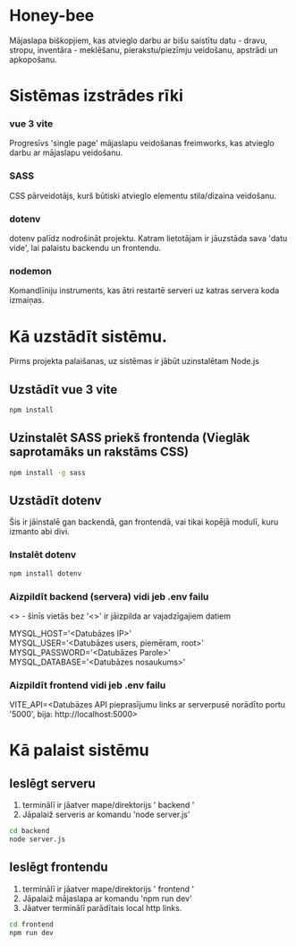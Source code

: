 # Honey-bee
Mājaslapa biškopjiem, kas atvieglo darbu ar bišu saistītu datu - dravu, stropu, inventāra - meklēšanu, pierakstu/piezīmju veidošanu, apstrādi un apkopošanu.

# Sistēmas izstrādes rīki
### vue 3 vite
Progresīvs 'single page' mājaslapu veidošanas freimworks, kas atvieglo darbu ar mājaslapu veidošanu.

### SASS
CSS pārveidotājs, kurš būtiski atvieglo elementu stila/dizaina veidošanu.

### dotenv
dotenv palīdz nodrošināt projektu. Katram lietotājam ir jāuzstāda sava 'datu vide', lai palaistu backendu un frontendu.

### nodemon
Komandlīniju instruments, kas ātri restartē serveri uz katras servera koda izmaiņas.

# Kā uzstādīt sistēmu.
Pirms projekta palaišanas, uz sistēmas ir jābūt uzinstalētam Node.js

## Uzstādīt vue 3 vite

```sh
npm install
```

## Uzinstalēt SASS priekš frontenda (Vieglāk saprotamāks un rakstāms CSS)

```sh
npm install -g sass
```
## Uzstādīt dotenv
Šis ir jāinstalē gan backendā, gan frontendā, vai tikai kopējā modulī, kuru izmanto abi divi. 

### Instalēt dotenv
```sh
npm install dotenv
```

### Aizpildīt backend (servera) vidi jeb .env failu
<> - šinīs vietās bez '<>' ir jāizpilda ar vajadzīgajiem datiem

MYSQL_HOST='<Datubāzes IP>' <br>
MYSQL_USER='<Datubāzes users, piemēram, root>'<br>
MYSQL_PASSWORD='<Datubāzes Parole>'<br>
MYSQL_DATABASE='<Datubāzes nosaukums>'<br>

### Aizpildīt frontend vidi jeb .env failu
VITE_API=<Datubāzes API pieprasījumu links ar serverpusē norādīto portu '5000', bija: http://localhost:5000>

# Kā palaist sistēmu

## Ieslēgt serveru
1. terminālī ir jāatver mape/direktorijs ' backend '<br>
2. Jāpalaiž serveris ar komandu 'node server.js'

```sh
cd backend
node server.js
```

## Ieslēgt frontendu
1. terminālī ir jāatver mape/direktorijs ' frontend '<br>
2. Jāpalaiž mājaslapa ar komandu 'npm run dev'<br>
3. Jāatver terminālī parādītais local http links.

```sh
cd frontend
npm run dev
```